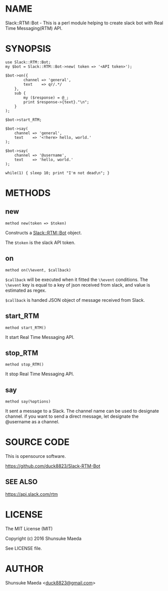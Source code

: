 # NAME

Slack::RTM::Bot - This is a perl module helping to create slack bot with Real Time Messaging(RTM) API.

# SYNOPSIS

    use Slack::RTM::Bot;
    my $bot = Slack::RTM::Bot->new( token => '<API token>');

    $bot->on({
            channel => 'general',
            text    => qr/.*/
        },
        sub {
            my ($response) = @_;
            print $response->{text}."\n";
        }
    );

    $bot->start_RTM;

    $bot->say(
        channel => 'general',
        text    => '<!here> hello, world.'
    );

    $bot->say(
        channel => '@username',
        text    => 'hello, world.'
    );

    while(1) { sleep 10; print "I'm not dead\n"; }

# METHODS

## new

    method new(token => $token)

Constructs a [Slack::RTM::Bot](https://metacpan.org/pod/Slack::RTM::Bot) object.

The `$token` is the slack API token.

## on

    method on(\%event, $callback)

`$callback` will be executed when it fitted the `\%event` conditions.
The `\%event` key is equal to a key of json received from slack, and value is estimated as regex.

`$callback` is handed JSON object of message received from Slack.

## start\_RTM

    method start_RTM()

It start Real Time Messaging API.

## stop\_RTM

    method stop_RTM()

It stop Real Time Messaging API.

## say

    method say(%options)

It sent a message to a Slack. The channel name can be used to designate channel.
if you want to send a direct message, let designate the @username as a channel.

# SOURCE CODE

This is opensource software.

https://github.com/duck8823/Slack-RTM-Bot

## SEE ALSO

https://api.slack.com/rtm

# LICENSE

The MIT License (MIT)

Copyright (c) 2016 Shunsuke Maeda

See LICENSE file.

# AUTHOR

Shunsuke Maeda &lt;duck8823@gmail.com>
